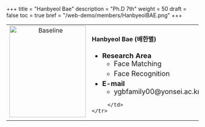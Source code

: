 +++
title = "Hanbyeol Bae"
description = "Ph.D 7th"
weight = 50
draft = false
toc = true
bref = "/web-demo/members/HanbyeolBAE.png"
+++

<table>
    <tr>
       <td width="280" align="center" valign="top">
          <img alt="Baseline" width="200px" height="240" src="/web-demo/members/HanbyeolBAE.png">
       </td>
       <td>
            <h4>Hanbyeol Bae (배한별)</h4>
            <ul class="member_info">
                <li style="font-size: 18px"><b>Research Area</b>
                    <ul class="interest">
                        <li style="margin-bottom: 5px">Face Matching</li>
                        <li style="margin-bottom: 5px">Face Recognition</li>
                    </ul>
                </li>
                <li style="font-size: 18px"><b>E-mail</b>
                    <ul>
                        <li style="margin-bottom: 5px">ygbfamily00@yonsei.ac.kr</li>
                    </ul>
                </li>
            </ul>
            
         </td>
    </tr>
</table>